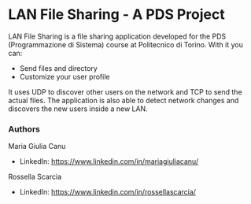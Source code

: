 # LAN File Sharing - A PDS Project

LAN File Sharing is a file sharing application developed for the PDS (Programmazione di Sistema) course at Politecnico di Torino.
With it you can:
* Send files and directory
* Customize your user profile

It uses UDP to discover other users on the network and TCP to send the actual files. The application is also able to detect network changes and discovers the new users inside a new LAN.

### Authors
Maria Giulia Canu
* LinkedIn: https://www.linkedin.com/in/mariagiuliacanu/

Rossella Scarcia
* LinkedIn: https://www.linkedin.com/in/rossellascarcia/

